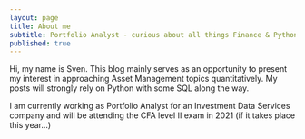```yaml
---
layout: page
title: About me
subtitle: Portfolio Analyst - curious about all things Finance & Python
published: true
---
```


Hi, my name is Sven. This blog mainly serves as an opportunity to present my interest in approaching Asset Management topics quantitatively. My posts will strongly rely on Python with some SQL along the way. 

I am currently working as Portfolio Analyst for an Investment Data Services company and will be attending the CFA level II exam in 2021 (if it takes place this year...)


